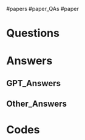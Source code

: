 #papers
#paper_QAs 
#paper

# Questions


# Answers


## GPT_Answers


## Other_Answers


# Codes

```python

```
